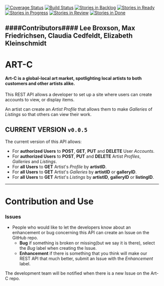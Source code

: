 [![Coverage Status](https://coveralls.io/repos/github/loomnugget/art-c/badge.svg?branch=staging)](https://coveralls.io/github/loomnugget/art-c?branch=staging)
[![Build Status](https://travis-ci.org/loomnugget/art-c.svg?branch=staging)](https://travis-ci.org/loomnugget/art-c)
[![Stories in Backlog](https://badge.waffle.io/loomnugget/art-c.png?label=backlog&title=Backlog)](http://waffle.io/loomnugget/art-c)
[![Stories in Ready](https://badge.waffle.io/loomnugget/art-c.svg?label=ready&title=Ready)](http://waffle.io/loomnugget/art-c)
[![Stories in Progress](https://badge.waffle.io/loomnugget/art-c.png?label=in%20progress&title=In%20Progress)](http://waffle.io/loomnugget/art-c)
[![Stories in Review](https://badge.waffle.io/loomnugget/art-c.svg?label=needs%20review&title=Needs%20Review)](http://waffle.io/loomnugget/art-c)
[![Stories in Done](https://badge.waffle.io/loomnugget/art-c.svg?label=done&title=Done)](http://waffle.io/loomnugget/art-c)

####Contributors####
Lee Broxson, Max Friedrichsen, Claudia Cedfeldt, Elizabeth Kleinschmidt  
---
# **ART-C**

#### Art-C is a global-local art market, spotlighting local artists to both customers and other artists alike.

This REST API allows a developer to set up a site where users can create accounts to view, or display items.

An artist can create an _Artist Profile_ that allows them to make _Galleries_ of _Listings_ so that others can view their work.


## CURRENT VERSION `v0.0.5`

The current version of this API allows:
  - For **authorized Users** to **POST**, **GET**, **PUT** and **DELETE** User _Accounts_.
  - For **authorized Users** to **POST**, **PUT** and **DELETE** Artist _Profiles_, _Galleries_ and _Listings_.
  - For **all Users** to **GET** Artist's _Profile_ by **artistID**.
  - For **all Users** to **GET** Artist's _Galleries_ by **artistID** or **galleryID**.
  - For **all Users** to **GET** Artist's _Listings_ by **artistID**, **galleryID** or **listingID**.

---

# **Contribution and Use**


### **Issues**

- People who would like to let the developers know about an enhancement or bug concerning this API can create an Issue on the GitHub repo.
  - **Bug** if something is broken or missing(but we say it is there), select the _Bug_ label when creating the Issue.
  - **Enhancement** if there is something that you think will make our REST API that much better, submit an Issue with the _Enhancement_ label.

The development team will be notified when there is a new Issue on the Art-C repo.
